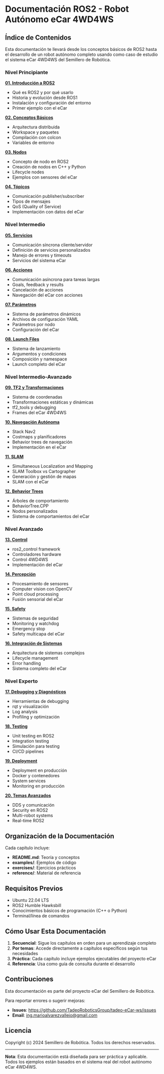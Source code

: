 # Documentación ROS2 - Robot Autónomo eCar 4WD4WS

## Índice de Contenidos

Esta documentación te llevará desde los conceptos básicos de ROS2 hasta el desarrollo de un robot autónomo completo usando como caso de estudio el sistema eCar 4WD4WS del Semillero de Robótica.

### Nivel Principiante

**[01. Introducción a ROS2](01-introduccion/README.md)**
- Qué es ROS2 y por qué usarlo
- Historia y evolución desde ROS1
- Instalación y configuración del entorno
- Primer ejemplo con el eCar

**[02. Conceptos Básicos](02-conceptos-basicos/README.md)**
- Arquitectura distribuida
- Workspace y paquetes
- Compilación con colcon
- Variables de entorno

**[03. Nodos](03-nodos/README.md)**
- Concepto de nodo en ROS2
- Creación de nodos en C++ y Python
- Lifecycle nodes
- Ejemplos con sensores del eCar

**[04. Tópicos](04-topicos/README.md)**
- Comunicación publisher/subscriber
- Tipos de mensajes
- QoS (Quality of Service)
- Implementación con datos del eCar

### Nivel Intermedio

**[05. Servicios](05-servicios/README.md)**
- Comunicación síncrona cliente/servidor
- Definición de servicios personalizados
- Manejo de errores y timeouts
- Servicios del sistema eCar

**[06. Acciones](06-acciones/README.md)**
- Comunicación asíncrona para tareas largas
- Goals, feedback y results
- Cancelación de acciones
- Navegación del eCar con acciones

**[07. Parámetros](07-parametros/README.md)**
- Sistema de parámetros dinámicos
- Archivos de configuración YAML
- Parámetros por nodo
- Configuración del eCar

**[08. Launch Files](08-launch/README.md)**
- Sistema de lanzamiento
- Argumentos y condiciones
- Composición y namespace
- Launch completo del eCar

### Nivel Intermedio-Avanzado

**[09. TF2 y Transformaciones](09-tf2/README.md)**
- Sistema de coordenadas
- Transformaciones estáticas y dinámicas
- tf2_tools y debugging
- Frames del eCar 4WD4WS

**[10. Navegación Autónoma](10-navigation/README.md)**
- Stack Nav2
- Costmaps y planificadores
- Behavior trees de navegación
- Implementación en el eCar

**[11. SLAM](11-slam/README.md)**
- Simultaneous Localization and Mapping
- SLAM Toolbox vs Cartographer
- Generación y gestión de mapas
- SLAM con el eCar

**[12. Behavior Trees](12-behavior-trees/README.md)**
- Árboles de comportamiento
- BehaviorTree.CPP
- Nodos personalizados
- Sistema de comportamientos del eCar

### Nivel Avanzado

**[13. Control](13-control/README.md)**
- ros2_control framework
- Controladores hardware
- Control 4WD4WS
- Implementación del eCar

**[14. Percepción](14-perception/README.md)**
- Procesamiento de sensores
- Computer vision con OpenCV
- Point cloud processing
- Fusión sensorial del eCar

**[15. Safety](15-safety/README.md)**
- Sistemas de seguridad
- Monitoring y watchdog
- Emergency stop
- Safety multicapa del eCar

**[16. Integración de Sistemas](16-integracion/README.md)**
- Arquitectura de sistemas complejos
- Lifecycle management
- Error handling
- Sistema completo del eCar

### Nivel Experto

**[17. Debugging y Diagnósticos](17-debug/README.md)**
- Herramientas de debugging
- rqt y visualización
- Log analysis
- Profiling y optimización

**[18. Testing](18-testing/README.md)**
- Unit testing en ROS2
- Integration testing
- Simulación para testing
- CI/CD pipelines

**[19. Deployment](19-deployment/README.md)**
- Deployment en producción
- Docker y contenedores
- System services
- Monitoring en producción

**[20. Temas Avanzados](20-avanzado/README.md)**
- DDS y comunicación
- Security en ROS2
- Multi-robot systems
- Real-time ROS2

## Organización de la Documentación

Cada capítulo incluye:

- **README.md**: Teoría y conceptos
- **examples/**: Ejemplos de código
- **exercises/**: Ejercicios prácticos
- **reference/**: Material de referencia

## Requisitos Previos

- Ubuntu 22.04 LTS
- ROS2 Humble Hawksbill
- Conocimientos básicos de programación (C++ o Python)
- Terminal/línea de comandos

## Cómo Usar Esta Documentación

1. **Secuencial**: Sigue los capítulos en orden para un aprendizaje completo
2. **Por temas**: Accede directamente a capítulos específicos según tus necesidades
3. **Práctica**: Cada capítulo incluye ejemplos ejecutables del proyecto eCar
4. **Referencia**: Usa como guía de consulta durante el desarrollo

## Contribuciones

Esta documentación es parte del proyecto eCar del Semillero de Robótica.

Para reportar errores o sugerir mejoras:
- **Issues**: https://github.com/TadeoRoboticsGroup/tadeo-eCar-ws/issues
- **Email**: ing.marioalvarezvallejo@gmail.com

## Licencia

Copyright (c) 2024 Semillero de Robótica. Todos los derechos reservados.

---

**Nota**: Esta documentación está diseñada para ser práctica y aplicable. Todos los ejemplos están basados en el sistema real del robot autónomo eCar 4WD4WS.